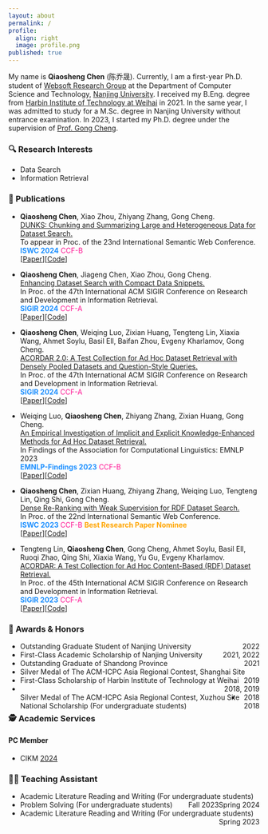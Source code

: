 ```yaml
---
layout: about
permalink: /
profile:
  align: right
  image: profile.png
published: true
---
```


My name is **Qiaosheng Chen** (陈乔晟). Currently, I am a first-year Ph.D. student of [Websoft Research Group](http://ws.nju.edu.cn/) at the Department of Computer Science and Technology, [Nanjing University](https://www.nju.edu.cn/). I received my B.Eng. degree from [Harbin Institute of Technology at Weihai](https://www.hitwh.edu.cn/) in 2021. In the same year, I was admitted to study for a M.Sc. degree in Nanjing University without entrance examination. In 2023, I started my Ph.D. degree under the supervision of [Prof. Gong Cheng](http://ws.nju.edu.cn/~gcheng).

### 🔍 Research Interests

- Data Search
- Information Retrieval

### 📔 Publications

- **Qiaosheng Chen**, Xiao Zhou, Zhiyang Zhang, Gong Cheng.  
  [DUNKS: Chunking and Summarizing Large and Heterogeneous Data for Dataset Search.]()  
  To appear in Proc. of the 23nd International Semantic Web Conference.  
  **<font color=DodgerBlue>ISWC 2024</font>**  <font color=Deeppink>CCF-B</font>  
  [[Paper]()][[Code](https://github.com/nju-websoft/DUNKS)]

- **Qiaosheng Chen**, Jiageng Chen, Xiao Zhou, Gong Cheng.  
  [Enhancing Dataset Search with Compact Data Snippets.](https://doi.org/10.1145/3626772.3657837)  
  In Proc. of the 47th International ACM SIGIR Conference on Research and Development in Information Retrieval.  
  **<font color=DodgerBlue>SIGIR 2024</font>**  <font color=Deeppink>CCF-A</font>  
  [[Paper](https://doi.org/10.1145/3626772.3657837)][[Code](https://github.com/nju-websoft/CDS)]

- **Qiaosheng Chen**, Weiqing Luo, Zixian Huang, Tengteng Lin, Xiaxia Wang, Ahmet Soylu, Basil Ell, Baifan Zhou, Evgeny Kharlamov, Gong Cheng.  
  [ACORDAR 2.0: A Test Collection for Ad Hoc Dataset Retrieval with Densely Pooled Datasets and Question-Style Queries.](https://doi.org/10.1145/3626772.3657866)  
  In Proc. of the 47th International ACM SIGIR Conference on Research and Development in Information Retrieval.  
  **<font color=DodgerBlue>SIGIR 2024</font>**  <font color=Deeppink>CCF-A</font>  
  [[Paper](https://doi.org/10.1145/3626772.3657866)][[Code](https://github.com/nju-websoft/ACORDAR-2)]

- Weiqing Luo, **Qiaosheng Chen**, Zhiyang Zhang, Zixian Huang, Gong Cheng.  
  [An Empirical Investigation of Implicit and Explicit Knowledge-Enhanced Methods for Ad Hoc Dataset Retrieval.](https://aclanthology.org/2023.findings-emnlp.957/)  
  In Findings of the Association for Computational Linguistics: EMNLP 2023  
  **<font color=DodgerBlue>EMNLP-Findings 2023</font>** <font color=Deeppink>CCF-B</font>  
  [[Paper](https://aclanthology.org/2023.findings-emnlp.957/)][[Code](https://github.com/nju-websoft/AHDR-KnowledgeEnhanced)]

- **Qiaosheng Chen**, Zixian Huang, Zhiyang Zhang, Weiqing Luo, Tengteng Lin, Qing Shi, Gong Cheng.  
  [Dense Re-Ranking with Weak Supervision for RDF Dataset Search.](https://doi.org/10.1007/978-3-031-47240-4_2)  
  In Proc. of the 22nd International Semantic Web Conference.  
  **<font color=DodgerBlue> ISWC 2023 </font>** <font color=Deeppink>CCF-B</font> **<font color=Orange>Best Research Paper Nominee</font>**  
  [[Paper](https://doi.org/10.1007/978-3-031-47240-4_2)][[Code](https://github.com/nju-websoft/DR2)]
  
- Tengteng Lin, **Qiaosheng Chen**, Gong Cheng, Ahmet Soylu, Basil Ell, Ruoqi Zhao, Qing Shi, Xiaxia Wang, Yu Gu, Evgeny Kharlamov.  
  [ACORDAR: A Test Collection for Ad Hoc Content-Based (RDF) Dataset Retrieval.](https://doi.org/10.1145/3477495.3531729)  
  In Proc. of the 45th International ACM SIGIR Conference on Research and Development in Information Retrieval.  
  **<font color=DodgerBlue>SIGIR 2023</font>**  <font color=Deeppink>CCF-A</font>  
  [[Paper](https://doi.org/10.1145/3477495.3531729)][[Code](https://github.com/nju-websoft/ACORDAR)]
  

### 🏅 Awards & Honors

- <div style="float: left"> Outstanding Graduate Student of Nanjing University </div><div style="float: right">2022</div>

- <div style="float: left"> First-Class Academic Scholarship of Nanjing University </div><div style="float: right">2021, 2022</div>

- <div style="float: left"> Outstanding Graduate of Shandong Province </div><div style="float: right">2021</div>

- <div style="float: left"> Silver Medal of The ACM-ICPC Asia Regional Contest, Shanghai Site </div><div style="float: right">2019</div>

- <div style="float: left"> First-Class Scholarship of Harbin Institute of Technology at Weihai </div><div style="float: right">2018, 2019</div>

- <div style="float: left"> Silver Medal of The ACM-ICPC Asia Regional Contest, Xuzhou Site </div><div style="float: right">2018</div>

- <div style="float: left"> National Scholarship (For undergraduate students) </div><div style="float: right">2018</div>

### 🕵️ Academic Services

#### PC Member

- CIKM [2024](https://cikm2024.org/)

### 👨‍🏫 Teaching Assistant

- <div style="float: left"> Academic Literature Reading and Writing (For undergraduate students)</div><div style="float: right">Spring 2024</div>

- <div style="float: left"> Problem Solving (For undergraduate students)</div><div style="float: right">Fall 2023</div>

- <div style="float: left"> Academic Literature Reading and Writing (For undergraduate students)</div><div style="float: right">Spring 2023</div>